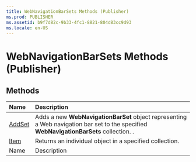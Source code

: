 ```yaml
---
title: WebNavigationBarSets Methods (Publisher)
ms.prod: PUBLISHER
ms.assetid: b9f7d82c-9b33-4fc1-8821-804d83cc9d93
ms.locale: en-US
---
```



# WebNavigationBarSets Methods (Publisher)

## Methods



|**Name**|**Description**|
|:-----|:-----|
| [AddSet](webnavigationbarsets.addset-method-publisher.md)|Adds a new  **WebNavigationBarSet** object representing a Web navigation bar set to the specified **WebNavigationBarSets** collection. .|
| [Item](webnavigationbarsets.item-method-publisher.md)|Returns an individual object in a specified collection.|
|Name|Description|

